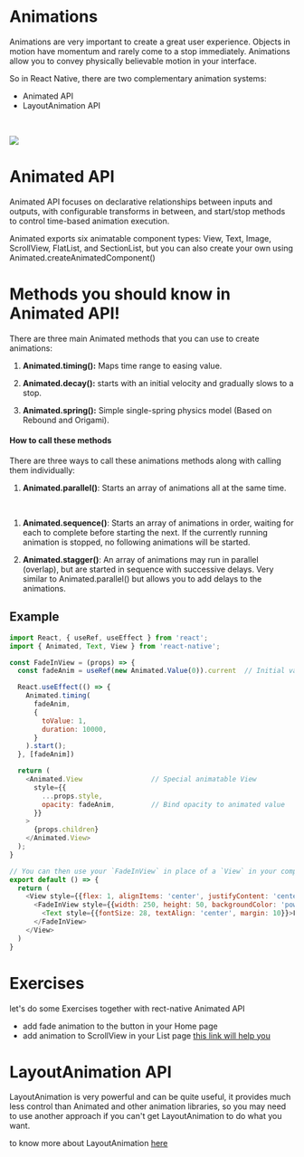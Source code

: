 # Animations

Animations are very important to create a great user experience. Objects in motion have momentum and rarely come to a stop immediately. Animations allow you to convey physically believable motion in your interface.

So in React Native, there are two complementary animation systems:

- Animated API
- LayoutAnimation API

<br>

![](https://miro.medium.com/max/480/1*bB-d47zxIFGYdm9Hx76ueg.gif)

# Animated API

Animated API focuses on declarative relationships between inputs and outputs, with configurable transforms in between, and start/stop methods to control time-based animation execution.

Animated exports six animatable component types:
View, Text, Image, ScrollView, FlatList, and SectionList, but you can also create your own using Animated.createAnimatedComponent()

# Methods you should know in Animated API!

There are three main Animated methods that you can use to create animations:

1.  **Animated.timing():** Maps time range to easing value.

1.  **Animated.decay():** starts with an initial velocity and gradually slows to a stop.

1.  **Animated.spring():** Simple single-spring physics model (Based on Rebound and Origami).

#### How to call these methods

There are three ways to call these animations methods along with calling them individually:

1. **Animated.parallel()**: Starts an array of animations all at the same time.

<br>

1. **Animated.sequence()**: Starts an array of animations in order, waiting for each to complete before starting the next. If the currently running animation is stopped, no following animations will be started.
   <br>

1. **Animated.stagger()**: An array of animations may run in parallel (overlap), but are started in sequence with successive delays. Very similar to Animated.parallel() but allows you to add delays to the animations.

## Example 
```js
import React, { useRef, useEffect } from 'react';
import { Animated, Text, View } from 'react-native';

const FadeInView = (props) => {
  const fadeAnim = useRef(new Animated.Value(0)).current  // Initial value for opacity: 0

  React.useEffect(() => {
    Animated.timing(
      fadeAnim,
      {
        toValue: 1,
        duration: 10000,
      }
    ).start();
  }, [fadeAnim])

  return (
    <Animated.View                 // Special animatable View
      style={{
        ...props.style,
        opacity: fadeAnim,         // Bind opacity to animated value
      }}
    >
      {props.children}
    </Animated.View>
  );
}

// You can then use your `FadeInView` in place of a `View` in your components:
export default () => {
  return (
    <View style={{flex: 1, alignItems: 'center', justifyContent: 'center'}}>
      <FadeInView style={{width: 250, height: 50, backgroundColor: 'powderblue'}}>
        <Text style={{fontSize: 28, textAlign: 'center', margin: 10}}>Fading in</Text>
      </FadeInView>
    </View>
  )
}
```
# Exercises

let's do some Exercises together with rect-native Animated API

- add fade animation to the button in your Home page 
- add animation to ScrollView in your List page
[this link will help you](https://reactnative.dev/docs/animations)

# LayoutAnimation API

LayoutAnimation is very powerful and can be quite useful, it provides much less control than Animated and other animation libraries, so you may need to use another approach if you can't get LayoutAnimation to do what you want.

to know more about LayoutAnimation [here](https://github.com/facebook/react-native/blob/master/Libraries/LayoutAnimation/LayoutAnimation.js)
